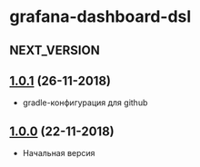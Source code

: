 # grafana-dashboard-dsl

## NEXT_VERSION

## [1.0.1]() (26-11-2018)

* gradle-конфигурация для github


## [1.0.0]() (22-11-2018)

* Начальная версия
  
